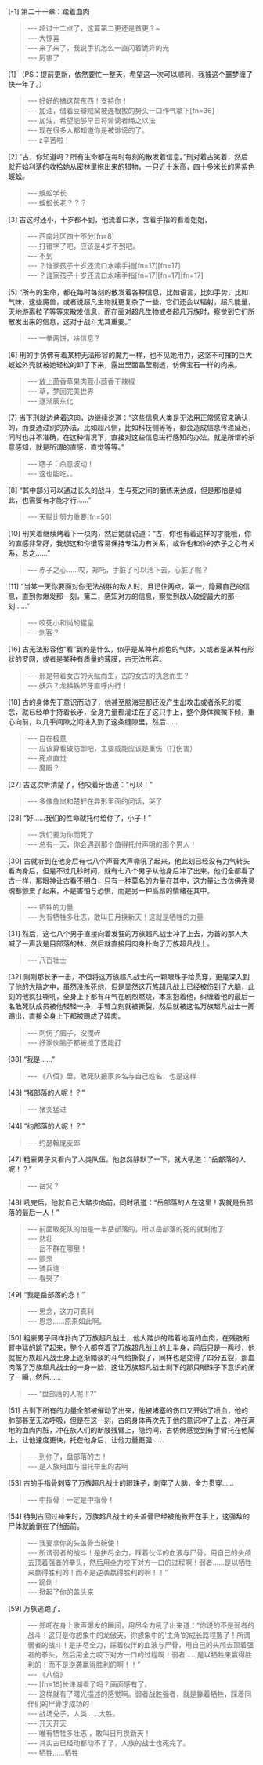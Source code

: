 
[-1] 第二十一章：踏着血肉
>--- 超过十二点了，这算第二更还是首更？~<br>
>--- 大惊喜<br>
>--- 来了来了，我说手机怎么一直闪着诡异的光<br>
>--- 厉害了<br>

[1] （PS：提前更新，依然要忙一整天，希望这一次可以顺利，我被这个噩梦缠了快一年了。）
>--- 好好的搞这帮东西！支持你！<br>
>--- 加油，借着豆瓣賊窝被连根拔的势头一口作气拿下[fn=36]<br>
>--- 加油，希望能够早日将诽谤者绳之以法<br>
>--- 现在很多人都知道你是被诽谤的了。<br>
>--- z辛苦啦！<br>

[2] “古，你知道吗？所有生命都在每时每刻的散发着信息。”刑对着古笑着，然后就开始利落的收拾她从密林里拖出来的猎物，一只近十米高，四十多米长的黑紫色蜈蚣。
>--- 蜈蚣学长<br>
>--- 蜈蚣长老？？？<br>

[3] 古这时还小，十岁都不到，他流着口水，含着手指的看着姐姐，
>--- 西南地区四十不分[fn=8]<br>
>--- 打错字了吧，应该是4岁不到吧。<br>
>--- 不到<br>
>--- ？谁家孩子十岁还流口水嗦手指[fn=17][fn=17]<br>
>--- ？谁家孩子十岁还流口水嗦手指[fn=17][fn=17][fn=17]<br>

[5] “所有的生命，都在每时每刻的散发着各种信息，比如语言，比如手势，比如气味，这些魔兽，或者说超凡生物就更复杂了一些，它们还会以辐射，超凡能量，天地游离粒子等等来散发信息，而在面对超凡生物或者超凡万族时，察觉到它们所散发出来的信息，这对于战斗尤其重要。”
>--- 一拳两饼，啥信息？<br>

[6] 刑的手仿佛有着某种无法形容的魔力一样，也不见她用力，这坚不可摧的巨大蜈蚣外壳就被她轻松的卸了下来，露出里面晶莹剔透，仿佛宝石一样的肉来。
>--- 放上茴香草果肉蔻小茴香干辣椒<br>
>--- 草，梦回完美世界<br>
>--- 逐渐辰东化<br>

[7] 当下刑就边烤着这肉，边继续说道：“这些信息人类是无法用正常感官来确认的，而要通过别的办法，比如超凡侧，比如科技侧等等，都会造成信息传递延迟，同时也并不准确，在这种情况下，直接对这些信息进行感知的办法，就是所谓的杀意感知，就是所谓的直感，直觉等等。”
>--- 瞎子：杀意波动！<br>
>--- 这也能吃。。<br>

[8] “其中部分可以通过长久的战斗，生与死之间的磨练来达成，但是那怕是如此，也需要有才能才行……”
>--- 天赋比努力重要[fn=50]<br>

[10] 刑笑着继续烤着下一块肉，然后她就说道：“古，你也有着这样的才能哦，你的直感非常好，我想这和你很容易保持专注力有关系，或许也和你的赤子之心有关系，总之……”
>--- 赤子之心……哎，郑吒，手脏了可以活下去，心脏了呢？<br>

[11] “当某一天你要面对你无法战胜的敌人时，且记住两点，第一，隐藏自己的信息，直到你爆发那一刻，第二，感知对方的信息，察觉到敌人破绽最大的那一刻……”
>--- 咬死小和尚的猩皇<br>
>--- 刺客？<br>

[16] 古无法形容他“看”到的是什么，似乎是某种有颜色的气体，又或者是某种有形状的罗网，或者是某种有质量的薄膜，古无法形容。
>--- 邢是带着女古的天赋而生，古的女古的执念而生？<br>
>--- 妖穴？龙鳞铁碎牙直呼内行！<br>

[18] 古的身体先于意识而动了，他甚至脑海里都还没产生出攻击或者杀死的概念，就已经单手持着长矛，全身力量都灌注在了这只手上，整个身体微微下倾，重心向前，以几乎间隙之间进入到了这条缝隙里，然后……
>--- 自在极意<br>
>--- 应该算看破防御吧，主要威能应该是重伤（打伤害）<br>
>--- 死点直觉<br>
>--- 魔眼？<br>

[27] 古这次听清楚了，他咬着牙齿道：“可以！”
>--- 多像詹岚和楚轩在异形里面的问话，哭了<br>

[28] “好……我们的性命就托付给你了，小子！”
>--- 我们要为你而死了<br>
>--- 总有一天，你会遇到那个值得托付声明的那个男人！<br>

[30] 古就听到在他身后有七八个声音大声嘶吼了起来，他此刻已经没有力气转头看向身后，但是不过几秒时间，就有七八个男子从他身后冲了出来，他们全都看了古一样，那眼神让古看不明白，只有一种莫名的力量在其中，这力量让古仿佛连灵魂都颤栗了起来，不是害怕与恐惧，而是另一种高昂的情绪在其中。
>--- 牺牲的力量<br>
>--- 为有牺牲多壮志，敢叫日月换新天！这就是牺牲的力量<br>

[31] 然后，这七八个男子直接向着发狂的万族超凡战士冲了上去，为首的那人大喊了一声我是目部落的林，然后就直接用肉身扑向了万族超凡战士。
>--- 八百壮士<br>

[32] 刚刚那长矛一击，不但将这万族超凡战士的一颗眼珠子给贯穿，更是深入到了他的大脑之中，虽然没杀死他，但是显然这万族超凡战士已经被伤到了大脑，此刻的他疯狂嘶吼，全身上下都有斗气在剧烈燃烧，本来抱着他，纠缠着他的最后一名敢死队成员被他轻轻一挣，手臂立刻就被撕裂，然后就被这名万族超凡战士一脚踢出，直接全身上下都被踢成了碎肉。
>--- 刺伤了脑子，没搅碎<br>
>--- 好家伙脑子都被搅了还能打<br>

[38] “我是……”
>--- 《八佰》里，敢死队报家乡名与自己姓名，也是这样<br>

[43] “猪部落的人呢！？”
>--- 猪突猛进<br>

[44] “约部落的人呢！？”
>--- 约瑟翰庞麦郎<br>

[47] 粗豪男子又看向了人类队伍，他忽然静默了一下，就大吼道：“岳部落的人呢！？”
>--- 岳父？<br>

[48] 吼完后，他就自己大踏步向前，同时吼道：“岳部落的人在这里！我就是岳部落的最后一人！”
>--- 前面敢死队的怕是一半岳部落的，所以岳部落的死的就剩他了<br>
>--- 悲壮<br>
>--- 岳不群在哪里！<br>
>--- 颤栗<br>
>--- 骑兵连！<br>
>--- 看哭了<br>

[49] “我是岳部落的念！”
>--- 思念，这刀可真利<br>
>--- 思念……原来如此啊。<br>

[50] 粗豪男子同样扑向了万族超凡战士，他大踏步的踏着地面的血肉，在残肢断臂中猛的跳了起来，整个人都卷着了万族超凡战士的上半身，前后只是一两秒，他就被万族超凡战士身上逐渐黯淡的斗气给撕裂了，同样也是变得了四分五裂，那血肉落了万族超凡战士的一身一脸，这让万族超凡战士剩下的那只眼珠子下意识的闭了一瞬，然后……
>--- “盘部落的人呢！?”<br>

[51] 古剩下所有的力量全部被催动了出来，他被堵塞的伤口又开始了喷血，他的肺部甚至无法呼吸，但是在这一刻，古的身体再次先于他的意识冲了上去，冲在满地的血肉内脏，冲在族人们的断肢残臂上，隐约间，古仿佛感觉到有手臂托在他脚上，让他速度更快，托在他身后，让他力量更强……
>--- 到你了，盘部落的古！<br>
>--- 是人族用血与泪托举出的古啊<br>

[53] 古的手指骨刺穿了万族超凡战士的眼珠子，刺穿了大脑，全力贯穿……
>--- 中指骨！一定是中指骨！<br>

[54] 待到古回过神来时，万族超凡战士的头盖骨已经被他掀开在手上，这强敌的尸体就跪倒在了他面前。
>--- 我要拿你的头盖骨当碗使！<br>
>--- 所谓弱者的战斗！是拼尽全力，踩着伙伴的血液与尸骨，用自己的头颅去顶着强者的拳头，然后用全力咬下对方一口的过程啊！弱者……是以牺牲来赢得胜利的！而不是逆袭赢得胜利的啊！！”<br>
>--- 跪倒！<br>
>--- 掀起了你的盖头来<br>

[59] 万族逃跑了。
>--- 郑吒在身上歌声爆发的瞬间，用尽全力吼了出来道：“你说的不是弱者的战斗！这只是你想象中的龙傲天，你想象中的‘主角’的成长路程罢了！所谓弱者的战斗！是拼尽全力，踩着伙伴的血液与尸骨，用自己的头颅去顶着强者的拳头，然后用全力咬下对方一口的过程啊！弱者……是以牺牲来赢得胜利的！而不是逆袭赢得胜利的啊！！”<br>
>--- 《八佰》<br>
>--- [fn=16]长津湖看了吗？画面感有了。<br>
>--- 这样就有了曙光描述的感觉啊。弱者战胜强者，就是靠着牺牲，踩着同伴们的尸骨才成功的<br>
>--- 战场兑子，人类……大胜。<br>
>--- 开天开天<br>
>--- 唯有牺牲多壮志 ，敢叫日月换新天！<br>
>--- 其实古已经动都动不了了，人族的战士也死完了。<br>
>--- 牺牲……牺牲<br>
